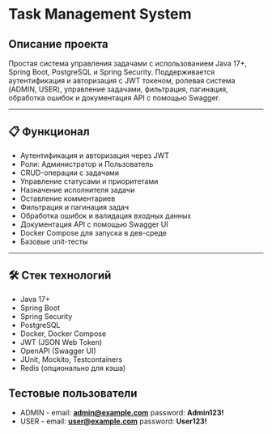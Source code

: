 # Task Management System

## Описание проекта
Простая система управления задачами с использованием Java 17+, Spring Boot, PostgreSQL и Spring Security. Поддерживается аутентификация и авторизация с JWT токеном, ролевая система (ADMIN, USER), управление задачами, фильтрация, пагинация, обработка ошибок и документация API с помощью Swagger.

---

## 📋 Функционал
- Аутентификация и авторизация через JWT
- Роли: Администратор и Пользователь
- CRUD-операции с задачами
- Управление статусами и приоритетами
- Назначение исполнителя задачи
- Оставление комментариев
- Фильтрация и пагинация задач
- Обработка ошибок и валидация входных данных
- Документация API с помощью Swagger UI
- Docker Compose для запуска в дев-среде
- Базовые unit-тесты

---

## 🛠️ Стек технологий
- Java 17+
- Spring Boot
- Spring Security
- PostgreSQL
- Docker, Docker Compose
- JWT (JSON Web Token)
- OpenAPI (Swagger UI)
- JUnit, Mockito, Testcontainers
- Redis (опционально для кэша)

## Тестовые пользователи

- ADMIN - email: **admin@example.com** password: **Admin123!**
- USER - email: **user@example.com** password: **User123!**